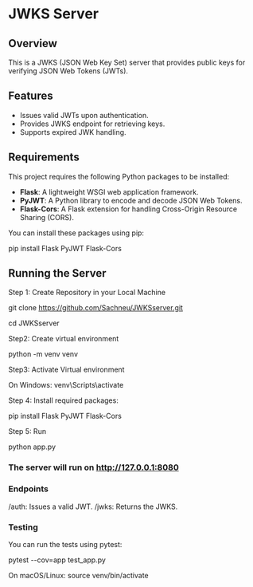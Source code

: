 # JWKS Server

## Overview

This is a JWKS (JSON Web Key Set) server that provides public keys for verifying JSON Web Tokens (JWTs).

## Features

- Issues valid JWTs upon authentication.
- Provides JWKS endpoint for retrieving keys.
- Supports expired JWK handling.

## Requirements

This project requires the following Python packages to be installed:

- **Flask**: A lightweight WSGI web application framework.
- **PyJWT**: A Python library to encode and decode JSON Web Tokens.
- **Flask-Cors**: A Flask extension for handling Cross-Origin Resource Sharing (CORS).

You can install these packages using pip:


pip install Flask PyJWT Flask-Cors


## Running the Server
Step 1:  Create Repository in your Local Machine

git clone https://github.com/Sachneu/JWKSserver.git


 cd JWKSserver

Step2: Create virtual environment

python -m venv venv


Step3: Activate Virtual environment

On Windows:   venv\Scripts\activate

Step 4: Install required packages:

pip install Flask PyJWT Flask-Cors


Step 5: Run

python app.py


### The server will run on http://127.0.0.1:8080

### Endpoints


/auth: Issues a valid JWT.
/jwks: Returns the JWKS.


### Testing
You can run the tests using pytest:

pytest --cov=app test_app.py











On macOS/Linux:  source venv/bin/activate



